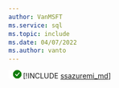 ```yaml
---
author: VanMSFT
ms.service: sql
ms.topic: include
ms.date: 04/07/2022
ms.author: vanto
---
```


![Yes](../media/yes-icon.png)[!INCLUDE [ssazuremi_md](../ssazuremi_md.md)]

